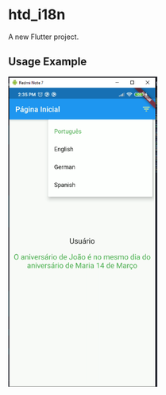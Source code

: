 # htd_i18n

A new Flutter project.

## Usage Example

<img src="https://github.com/Bwolfs2/how_to_do/blob/master/htd_i18n/sample.png" width="300">
